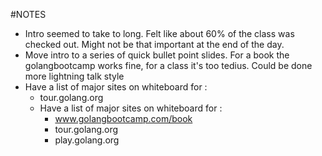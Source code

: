 #NOTES

* Intro seemed to take to long.  Felt like about 60% of the class was checked out.  Might not be that important at the end of the day.
* Move intro to a series of quick bullet point slides.  For a book the golangbootcamp works fine, for a class it's too tedius.  Could be done more lightning talk style
* Have a list of major sites on whiteboard for :
  * tour.golang.org
  * Have a list of major sites on whiteboard for :
    * www.golangbootcamp.com/book
    * tour.golang.org
    * play.golang.org

